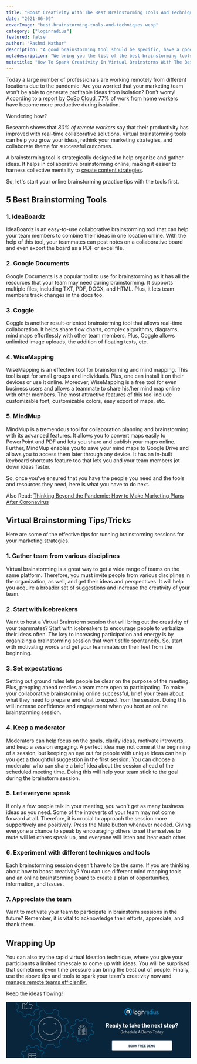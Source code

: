 ```yaml
---
title: "Boost Creativity With The Best Brainstorming Tools And Techniques"
date: "2021-06-09"
coverImage: "best-brainstorming-tools-and-techniques.webp"
category: ["loginradius"]
featured: false 
author: "Rashmi Mathur"
description: "A good brainstorming tool should be specific, have a good concept behind it, and most importantly, it should help you gather better ideas. Bonus points if these qualities are in the same package. Read this blog to learn about the best brainstorming tools and techniques that you can use at work."
metadescription: "We bring you the list of the best brainstorming tools and techniques on the web to kick start your online brainstorming the right way."
metatitle: "How To Spark Creativity In Virtual Brainstorms With The Best Brainstorming Tools And Techniques"
---
```


Today a large number of professionals are working remotely from different locations due to the pandemic. Are you worried that your marketing team won't be able to generate profitable ideas from isolation? Don't worry! According to a [report by CoSo Cloud](https://www.cosocloud.com/press-releases/connectsolutions-survey-shows-working-remotely-benefits-employers-and-employees), 77% of work from home workers have become more productive during isolation.

Wondering how?
 
Research shows that *80% of remote workers* say that their productivity has improved with real-time collaborative solutions. Virtual  brainstorming tools can help you grow your ideas, rethink your marketing strategies, and collaborate theme for successful outcomes.

A brainstorming tool is strategically designed to help organize and gather ideas. It helps in collaborative brainstorming online, making it easier to harness collective mentality to [create content strategies](https://www.loginradius.com/blog/fuel/20-content-ideas-for-most-engaging-b2b-linkedin-posts/).

So, let's start your online brainstorming practice  tips with the tools first.

## 5 Best Brainstorming Tools

### 1. IdeaBoardz

IdeaBoardz is an easy-to-use collaborative brainstorming tool that can help your team members to combine their ideas in one location online. With the help of this tool, your teammates can post notes on a collaborative board and even export the board as a PDF or excel file.
 
### 2. Google Documents

Google Documents is a popular tool to use for brainstorming as it has all the resources that your team may need during brainstorming. It supports multiple files, including TXT, PDF, DOCX, and HTML. Plus, it lets team members track changes in the docs too.

### 3. Coggle

Coggle is another result-oriented brainstorming tool that allows real-time collaboration. It helps share flow charts, complex algorithms, diagrams, mind maps effortlessly with other team members. Plus, Coggle allows unlimited image uploads, the addition of floating texts, etc.
 
### 4. WiseMapping

WiseMapping is an effective tool for brainstorming and mind mapping. This tool is apt for small groups and individuals. Plus, one can install it on their devices or use it online. Moreover, WiseMapping is a free tool for even business users and allows a teammate to share his/her mind map online with other members. The most attractive features of this tool include customizable font, customizable colors, easy export of maps, etc.

### 5. MindMup

MindMup is a tremendous tool for collaboration planning and brainstorming with its advanced features. It allows you to convert maps easily to PowerPoint and PDF and lets you share and publish your maps online. Further, MindMup enables you to save your mind maps to Google Drive and allows you to access them later through any device. It has an in-built keyboard shortcuts feature too that lets you and your team members jot down ideas faster.
  
So, once you've ensured that you have the people you need and the tools and resources they need, here is what you have to do next.
 
Also Read: [Thinking Beyond the Pandemic: How to Make Marketing Plans After Coronavirus](https://www.loginradius.com/blog/fuel/How-to-Make-Businesses-Marketing-Plans-After-Coronavirus/)
  
## Virtual Brainstorming Tips/Tricks

Here are some of the effective tips for running brainstorming sessions for your [marketing strategies](https://www.loginradius.com/blog/growth/top-5-marketing-strategies-to-power-up-your-business/).

### 1. Gather team from various disciplines

Virtual brainstorming is a great way to get a wide range of teams on the same platform. Therefore, you must invite people from various disciplines in the organization, as well, and get their ideas and perspectives. It will help you acquire a broader set of suggestions and increase the creativity of your team.

### 2. Start with icebreakers

Want to host a Virtual Brainstorm session that will bring out the creativity of your teammates? Start with icebreakers to encourage people to verbalize their ideas often. The key to increasing participation and energy is by organizing a brainstorming session that won't stifle spontaneity. So, start with motivating words and get your teammates on their feet from the beginning.

### 3. Set expectations

Setting out ground rules lets people be clear on the purpose of the meeting. Plus, prepping ahead readies a team more open to participating. To make your collaborative brainstorming online successful, brief your team about what they need to prepare and what to expect from the session. Doing this will increase confidence and engagement when you host an online brainstorming  session.

### 4. Keep a moderator

Moderators can help focus on the goals, clarify ideas, motivate introverts, and keep a session engaging. A perfect idea may not come at the beginning of a session, but keeping an eye out for people with unique ideas can help you get a thoughtful suggestion in the first session. You can choose a moderator who can share a brief idea about the session ahead of the scheduled meeting time. Doing this will help your team stick to the goal during the brainstorm session.

### 5. Let everyone speak

If only a few people talk in your meeting, you won't get as many business ideas as you need. Some of the introverts of your team may not come forward at all. Therefore, it is crucial to approach the session more supportively and positively. Press the Mute button whenever needed. Giving everyone a chance to speak by encouraging others to set themselves to mute will let others speak up, and everyone will listen and hear each other.
  
### 6. Experiment with different techniques and tools

Each brainstorming session doesn't have to be the same. If you are thinking about how to boost creativity? You can use different mind mapping  tools and an online brainstorming board to create a plan of opportunities, information, and issues.

### 7. Appreciate the team

Want to motivate your team to participate in brainstorm sessions in the future? Remember, it is vital to acknowledge their efforts, appreciate, and thank them.

## Wrapping Up

You can also try the rapid virtual Ideation technique, where you give your participants a limited timescale to come up with ideas. You will be surprised that sometimes even time pressure can bring the best out of people. Finally, use the above tips and tools to spark your team's creativity now and [manage remote teams efficiently.](https://www.loginradius.com/blog/fuel/2021/02/tips-managing-remote-team/)
  
Keep the ideas flowing!

[![book-a-demo-Consultation](../../assets/book-a-demo-loginradius.webp)](https://www.loginradius.com/contact-us?utm_source=blog&utm_medium=web&utm_campaign=best-brainstorming-tools-and-techniques)